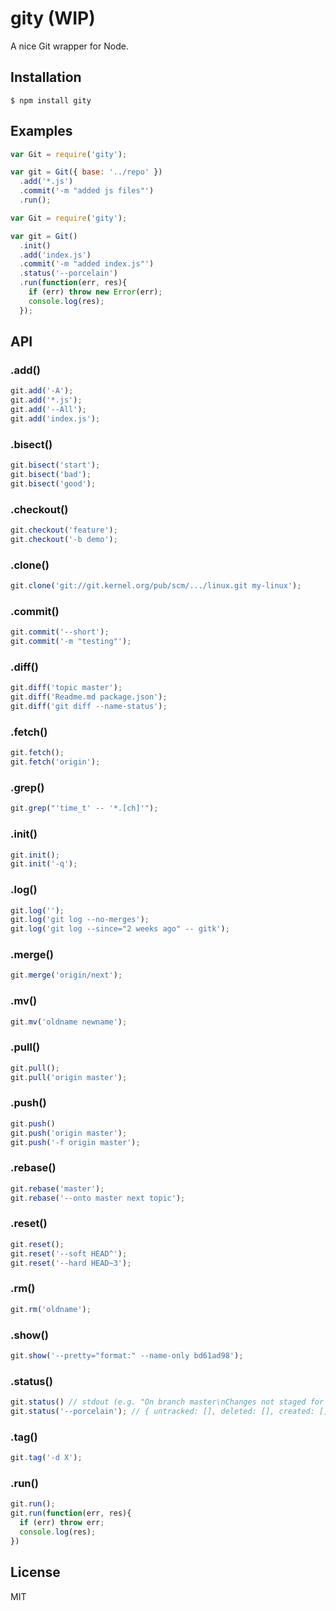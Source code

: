 
# gity (WIP)

A nice Git wrapper for Node.

## Installation

    $ npm install gity

## Examples

```js
var Git = require('gity');

var git = Git({ base: '../repo' })
  .add('*.js')
  .commit('-m "added js files"')
  .run();
```

```js
var Git = require('gity');

var git = Git()
  .init()
  .add('index.js')
  .commit('-m "added index.js"')
  .status('--porcelain')
  .run(function(err, res){
    if (err) throw new Error(err);
    console.log(res);
  });
```

## API

### .add()

```js
git.add('-A');
git.add('*.js');
git.add('--All');
git.add('index.js');
```

### .bisect()

```js
git.bisect('start');
git.bisect('bad');
git.bisect('good');
```

### .checkout()

```js
git.checkout('feature');
git.checkout('-b demo');
```

### .clone()

```js
git.clone('git://git.kernel.org/pub/scm/.../linux.git my-linux');
```

### .commit()

```js
git.commit('--short');
git.commit('-m "testing"');
```

### .diff()

```js
git.diff('topic master');
git.diff('Readme.md package.json');
git.diff('git diff --name-status');
```

### .fetch()

```js
git.fetch();
git.fetch('origin');
```

### .grep()

```js
git.grep("'time_t' -- '*.[ch]'");
```

### .init()

```js
git.init();
git.init('-q');
```

### .log()

```js
git.log('');
git.log('git log --no-merges');
git.log('git log --since="2 weeks ago" -- gitk');
```

### .merge()

```js
git.merge('origin/next');
```

### .mv()

```js
git.mv('oldname newname');
```

### .pull()

```js
git.pull();
git.pull('origin master');
```

### .push()

```js
git.push()
git.push('origin master');
git.push('-f origin master');
```

### .rebase()

```js
git.rebase('master');
git.rebase('--onto master next topic');
```

### .reset()

```js
git.reset();
git.reset('--soft HEAD^');
git.reset('--hard HEAD~3');
```

### .rm()

```js
git.rm('oldname');
```

### .show()

```js
git.show('--pretty="format:" --name-only bd61ad98');
```

### .status()

```js
git.status() // stdout (e.g. "On branch master\nChanges not staged for commit:...")
git.status('--porcelain'); // { untracked: [], deleted: [], created: [], modified: [] }
```

### .tag()

```js
git.tag('-d X');
```

### .run()

```js
git.run();
git.run(function(err, res){
  if (err) throw err;
  console.log(res);
})
```

## License

MIT
